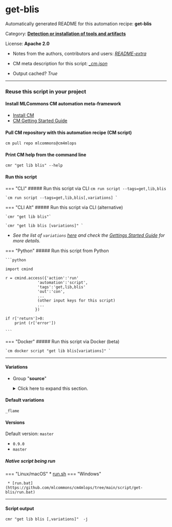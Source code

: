 # get-blis
Automatically generated README for this automation recipe: **get-blis**

Category: **[Detection or installation of tools and artifacts](..)**

License: **Apache 2.0**

* Notes from the authors, contributors and users: [*README-extra*](https://github.com/mlcommons/cm4mlops/tree/main/script/get-blis/README-extra.md)

* CM meta description for this script: *[_cm.json](https://github.com/mlcommons/cm4mlops/tree/main/script/get-blis/_cm.json)*
* Output cached? *True*

---
### Reuse this script in your project

#### Install MLCommons CM automation meta-framework

* [Install CM](https://docs.mlcommons.org/ck/install)
* [CM Getting Started Guide](https://docs.mlcommons.org/ck/getting-started/)

#### Pull CM repository with this automation recipe (CM script)

```cm pull repo mlcommons@cm4mlops```

#### Print CM help from the command line

````cmr "get lib blis" --help````

#### Run this script

=== "CLI"
    ##### Run this script via CLI
    `cm run script --tags=get,lib,blis`

    `cm run script --tags=get,lib,blis[,variations] `

=== "CLI Alt"
    ##### Run this script via CLI (alternative)

    `cmr "get lib blis"`

    `cmr "get lib blis [variations]" `


* *See the list of `variations` [here](#variations) and check the [Gettings Started Guide](https://github.com/mlcommons/ck/blob/dev/docs/getting-started.md) for more details.*

=== "Python"
    ##### Run this script from Python


    ```python

    import cmind

    r = cmind.access({'action':'run'
                  'automation':'script',
                  'tags':'get,lib,blis'
                  'out':'con',
                  ...
                  (other input keys for this script)
                  ...
                 })

    if r['return']>0:
        print (r['error'])

    ```


=== "Docker"
    ##### Run this script via Docker (beta)

    `cm docker script "get lib blis[variations]" `

___


#### Variations

  * Group "**source**"
    <details>
    <summary>Click here to expand this section.</summary>

    * `_amd`
      - Workflow:
    * **`_flame`** (default)
      - Workflow:

    </details>


#### Default variations

`_flame`
#### Versions
Default version: `master`

* `0.9.0`
* `master`

##### Native script being run
=== "Linux/macOS"
     * [run.sh](https://github.com/mlcommons/cm4mlops/tree/main/script/get-blis/run.sh)
=== "Windows"

     * [run.bat](https://github.com/mlcommons/cm4mlops/tree/main/script/get-blis/run.bat)
___
#### Script output
`cmr "get lib blis [,variations]"  -j`